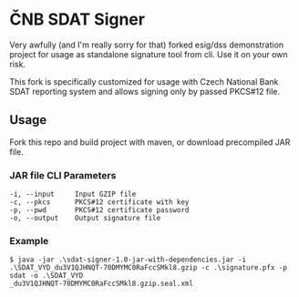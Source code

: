 # ČNB SDAT Signer
Very awfully (and I'm really sorry for that) forked esig/dss
demonstration project for usage as standalone signature tool
from cli. Use it on your own risk.

This fork is specifically customized for usage with 
Czech National Bank SDAT reporting system and allows signing
only by passed PKCS#12 file.

## Usage
Fork this repo and build project with maven, or download precompiled JAR file.

### JAR file CLI Parameters
    -i, --input     Input GZIP file
    -c, --pkcs      PKCS#12 certificate with key
    -p, --pwd       PKCS#12 certificate password
    -o, --output    Output signature file

### Example
```
$ java -jar .\sdat-signer-1.0-jar-with-dependencies.jar -i .\SDAT_VYD_du3V1QJHNQT-70DMYMC0RaFccSMkl8.gzip -c .\signature.pfx -p sdat -o .\SDAT_VYD
_du3V1QJHNQT-70DMYMC0RaFccSMkl8.gzip.seal.xml
```
